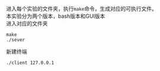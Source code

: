 进入每个实验的文件夹，执行`make`命令，生成对应的可执行文件。       
本实验分为两个版本，bash版本和GUI版本      
进入对应的文件夹        

```
make
./sever
```

新建终端

```
./client 127.0.0.1
```
